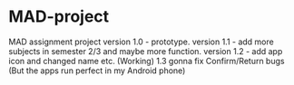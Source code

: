# MAD-project
MAD assignment project
version 1.0 - prototype.
version 1.1 - add more subjects in semester 2/3 and maybe more function.
version 1.2 - add app icon and changed name etc.
(Working) 1.3 gonna fix Confirm/Return bugs (But the apps run perfect in my Android phone)
